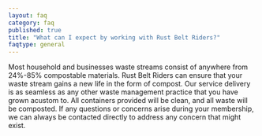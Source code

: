 ```yaml
---
layout: faq
category: faq
published: true
title: "What can I expect by working with Rust Belt Riders?"
faqtype: general
---
```


Most household and businesses waste streams consist of anywhere from 24%-85% compostable materials. Rust Belt Riders can ensure that your waste stream gains a new life in the form of compost. Our service delivery is as seamless as any other waste management practice that you have grown acustom to. All containers provided will be clean, and all waste will be composted. If any questions or concerns arise during your membership, we can always be contacted directly to address any concern that might exist.
